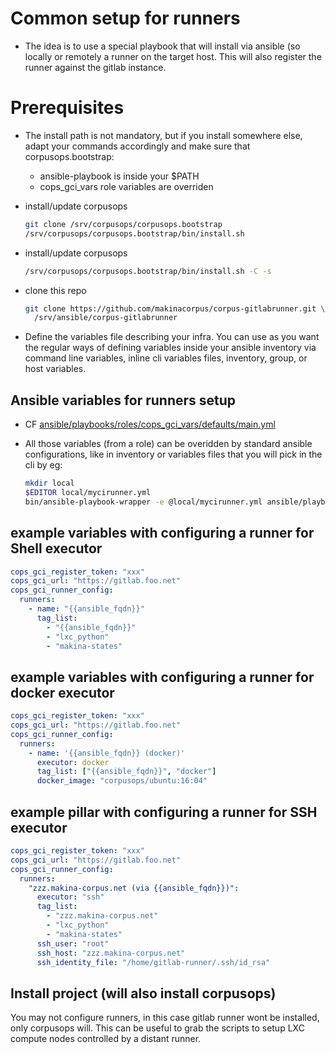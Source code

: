 # Common setup for runners
- The idea is to use a special playbook that will install via ansible (so locally or remotely a runner on the
  target host. This will also register the runner against the gitlab instance.

# Prerequisites
- The install path is not mandatory, but if you install somewhere else,
  adapt your commands accordingly and make sure that corpusops.bootstrap:
    - ansible-playbook is inside your $PATH
    - cops_gci_vars role variables are overriden
-  install/update corpusops

    ```sh
    git clone /srv/corpusops/corpusops.bootstrap
    /srv/corpusops/corpusops.bootstrap/bin/install.sh
    ```

- install/update corpusops

    ```sh
    /srv/corpusops/corpusops.bootstrap/bin/install.sh -C -s
    ```

- clone this repo

    ```sh
    git clone https://github.com/makinacorpus/corpus-gitlabrunner.git \
      /srv/ansible/corpus-gitlabrunner
    ```

- Define the variables file describing your infra.
  You can use as you want the regular ways of defining variables inside your ansible
  inventory via command line variables, inline cli variables files, inventory,
  group, or host variables.

## Ansible variables for runners setup
- CF [ansible/playbooks/roles/cops_gci_vars/defaults/main.yml](../ansible/playbooks/roles/cops_gci_vars/defaults/main.yml)
- All those variables (from a role) can be overidden
  by standard ansible configurations, like in inventory or variables files that you will pick in the cli by eg:

    ```sh
	mkdir local
	$EDITOR local/mycirunner.yml
    bin/ansible-playbook-wrapper -e @local/mycirunner.yml ansible/playbooks/cops_install_runner.yml
    ```

## example variables with configuring a runner for Shell executor
```yaml
cops_gci_register_token: "xxx"
cops_gci_url: "https://gitlab.foo.net"
cops_gci_runner_config:
  runners:
    - name: "{{ansible_fqdn}}"
      tag_list:
        - "{{ansible_fqdn}}"
        - "lxc_python"
        - "makina-states"
```

## example variables with configuring a runner for docker executor
```yaml
cops_gci_register_token: "xxx"
cops_gci_url: "https://gitlab.foo.net"
cops_gci_runner_config:
  runners:
    - name: '{{ansible_fqdn}} (docker)'
      executor: docker
      tag_list: ["{{ansible_fqdn}}", "docker"]
      docker_image: "corpusops/ubuntu:16:04"
```

## example pillar with configuring a runner for SSH executor
```yaml
cops_gci_register_token: "xxx"
cops_gci_url: "https://gitlab.foo.net"
cops_gci_runner_config:
  runners:
    "zzz.makina-corpus.net (via {{ansible_fqdn}})":
      executor: "ssh"
      tag_list:
        - "zzz.makina-corpus.net"
        - "lxc_python"
        - "makina-states"
      ssh_user: "root"
      ssh_host: "zzz.makina-corpus.net"
      ssh_identity_file: "/home/gitlab-runner/.ssh/id_rsa"
```

## Install project (will also install corpusops)
You may not configure runners, in this case gitlab runner wont be installed,
only corpusops will.
This can be useful to grab the scripts to setup LXC compute nodes controlled by a distant runner.

